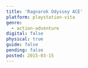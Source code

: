 ```yaml
---
title: 'Ragnarok Odyssey ACE'
platform: playstation-vita
genre:
  - action-adventure
digital: false
physical: true
guide: false
pending: false
posted: 2015-03-15
---
```

